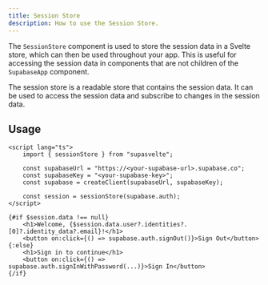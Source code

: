 ```yaml
---
title: Session Store
description: How to use the Session Store.
---
```


The `SessionStore` component is used to store the session data in a Svelte store, which can then be used throughout your app. This is useful for accessing the session data in components that are not children of the `SupabaseApp` component. 

The session store is a readable store that contains the session data. It can be used to access the session data and subscribe to changes in the session data.

## Usage

```svelte
<script lang="ts">
    import { sessionStore } from "supasvelte";
    
    const supabaseUrl = "https://<your-supabase-url>.supabase.co";
    const supabaseKey = "<your-supabase-key>";
    const supabase = createClient(supabaseUrl, supabaseKey);

    const session = sessionStore(supabase.auth);
</script>

{#if $session.data !== null}
    <h1>Welcome, {$session.data.user?.identities?.[0]?.identity_data?.email}!</h1>
    <button on:click={() => supabase.auth.signOut()}>Sign Out</button>
{:else}
    <h1>Sign in to continue</h1>
    <button on:click={() => supabase.auth.signInWithPassword(...)}>Sign In</button>
{/if}
```